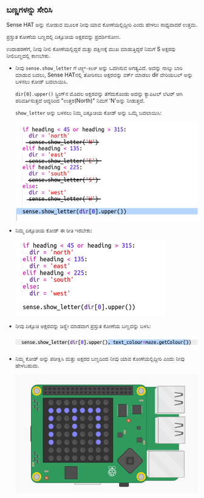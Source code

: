 ## ಬಣ್ಣಗಳನ್ನು ಸೇರಿಸಿ

Sense HAT ಅನ್ನು ನೋಡುವ ಮೂಲಕ ನೀವು ಯಾವ ಕೋಣೆಯಲ್ಲಿದ್ದೀರಿ ಎಂದು ಹೇಳಲು ಸಾಧ್ಯವಾದರೆ ಉತ್ತಮ.

ಪ್ರಸ್ತುತ ಕೋಣೆಯ ಬಣ್ಣದಲ್ಲಿ ದಿಕ್ಸೂಚಿಯ ಅಕ್ಷರವನ್ನು ಪ್ರದರ್ಶಿಸೋಣ.

ಉದಾಹರಣೆಗೆ, ನೀವು ನೀಲಿ ಕೋಣೆಯಲ್ಲಿದ್ದರೆ ಮತ್ತು ದಕ್ಷಿಣಕ್ಕೆ ಮುಖ ಮಾಡುತ್ತಿದ್ದರೆ ನಿಮಗೆ S ಅಕ್ಷರವು ನೀಲಿಬಣ್ಣದಲ್ಲಿ ಕಾಣಬೇಕು.

+ ನೀವು `sense.show_letter` ಗೆ `ಟೆಕ್ಸ್ಟ್-ಕಲರ್` ಅನ್ನು ಒದಗಿಸುವ ಅಗತ್ಯವಿದೆ. ಅದನ್ನು ನಾಲ್ಕು ಬಾರಿ ಮಾಡುವ ಬದಲು, Sense HAT‌ನಲ್ಲಿ ತೋರಿಸಲು ಅಕ್ಷರವನ್ನು ವರ್ಕ್ ಮಾಡಲು dir ವೇರಿಯಬಲ್ ಅನ್ನು ಬಳಸಲು ಕೋಡ್ ಬದಲಾಯಿಸಿ.
    
    `dir[0].upper()` ಸ್ಟ್ರಿಂಗ್‌ನ ಮೊದಲ ಅಕ್ಷರವನ್ನು ತೆಗೆದುಕೊಂಡು ಅದನ್ನು ಕ್ಯಾಪಿಟಲ್ ಲೆಟರ್ ಆಗಿ ಪರಿವರ್ತಿಸುತ್ತದೆ ಆದ್ದರಿಂದ "ಉತ್ತರ(North)" ನಿಮಗೆ 'N'ಅನ್ನು ನೀಡುತ್ತದೆ.
    
    `show_letter` ಅನ್ನು ಬಳಸಲು ನಿಮ್ಮ ದಿಕ್ಸೂಚಿಯ ಕೋಡ್ ಅನ್ನು ಒಮ್ಮೆ ಬದಲಾಯಿಸಿ:
    
    ![ಸ್ಕ್ರೀನ್‍ಶಾಟ್](images/compass-upper.png)

+ ನಿಮ್ಮ ದಿಕ್ಸೂಚಿಯ ಕೋಡ್ ಈ ರೀತಿ ಇರಬೇಕು:
    
    ![ಸ್ಕ್ರೀನ್‍ಶಾಟ್](images/compass-upper-done.png)

+ ನೀವು ದಿಕ್ಸೂಚಿ ಅಕ್ಷರವನ್ನು ಡಿಸ್ಪ್ಲೇ ಮಾಡವಾಗ ಪ್ರಸ್ತುತ ಕೋಣೆಯ ಬಣ್ಣವನ್ನು ಬಳಸಿ:
    
    ![ಸ್ಕ್ರೀನ್‍ಶಾಟ್](images/compass-colour.png)

+ ನಿಮ್ಮ ಕೋಡ್ ಅನ್ನು ಪರೀಕ್ಷಿಸಿ ಮತ್ತು ಅಕ್ಷರದ ಬಣ್ಣದಿಂದ ನೀವು ಯಾವ ಕೋಣೆಯಲ್ಲಿದ್ದೀರಿ ಎಂದು ನೀವು ಹೇಳಬಹುದು.
    
    ![ಸ್ಕ್ರೀನ್‍ಶಾಟ್](images/compass-colour-east.png)